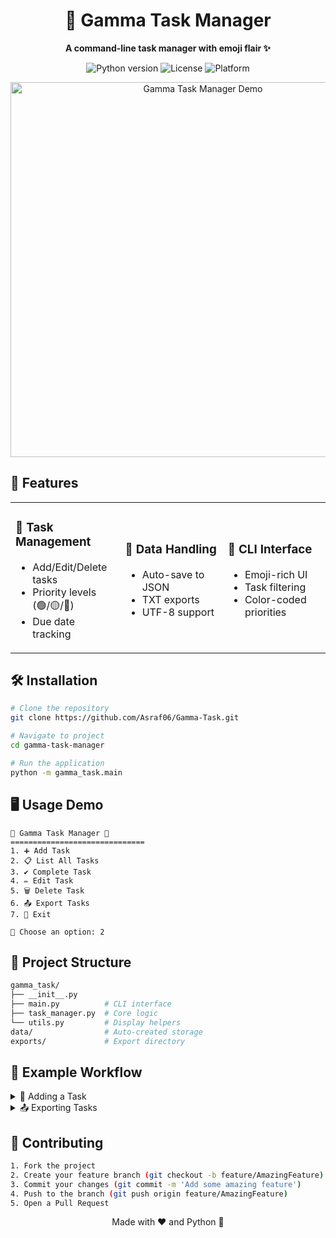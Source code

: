 <div align="center">
  <h1>🎯 Gamma Task Manager</h1>
  <p>
    <strong>A command-line task manager with emoji flair ✨</strong>
  </p>
  
  <p>
    <img src="https://img.shields.io/badge/Python-3.8+-blue?logo=python&logoColor=white" alt="Python version">
    <img src="https://img.shields.io/badge/License-MIT-green" alt="License">
    <img src="https://img.shields.io/badge/Platform-CLI-lightgrey" alt="Platform">
  </p>
</div>

<div align="center">
  <img src="https://i.imgur.com/iL9NltQ.jpeg" width="600" alt="Gamma Task Manager Demo">
</div>

## 🚀 Features

<table>
  <tr>
    <td width="30%">
      <h3>📝 Task Management</h3>
      <ul>
        <li>Add/Edit/Delete tasks</li>
        <li>Priority levels (🟢/🟡/🔴)</li>
        <li>Due date tracking</li>
      </ul>
    </td>
    <td width="30%">
      <h3>📂 Data Handling</h3>
      <ul>
        <li>Auto-save to JSON</li>
        <li>TXT exports</li>
        <li>UTF-8 support</li>
      </ul>
    </td>
    <td width="30%">
      <h3>🎨 CLI Interface</h3>
      <ul>
        <li>Emoji-rich UI</li>
        <li>Task filtering</li>
        <li>Color-coded priorities</li>
      </ul>
    </td>
  </tr>
</table>

## 🛠️ Installation

```bash
# Clone the repository
git clone https://github.com/Asraf06/Gamma-Task.git

# Navigate to project
cd gamma-task-manager

# Run the application
python -m gamma_task.main
```

## 🖥️ Usage Demo

```plaintext
🎯 Gamma Task Manager 🎯
==============================
1. ➕ Add Task
2. 📋 List All Tasks
3. ✔️ Complete Task
4. ✏️ Edit Task
5. 🗑️ Delete Task
6. 📤 Export Tasks
7. 🚪 Exit

🔹 Choose an option: 2
```

## 📂 Project Structure

```bash
gamma_task/
├── __init__.py
├── main.py          # CLI interface
├── task_manager.py  # Core logic
└── utils.py         # Display helpers
data/                # Auto-created storage
exports/             # Export directory
```

## 🌟 Example Workflow

<details>
<summary>📝 Adding a Task</summary>

```plaintext
📝 Enter task name: Finish Project
📄 Enter description: Complete docs
📅 Enter due date (YYYY-MM-DD): 2023-12-31
🔝 Enter priority (high/medium/low): high

✅ Task 'Finish Project' added!
```
</details>

<details>
<summary>📤 Exporting Tasks</summary>

```plaintext
📄 Enter export filename [gamma_export.txt]: 
📤 Exported to 'exports/gamma_export.txt'!
```
</details>

## 🤝 Contributing

```bash
1. Fork the project
2. Create your feature branch (git checkout -b feature/AmazingFeature)
3. Commit your changes (git commit -m 'Add some amazing feature')
4. Push to the branch (git push origin feature/AmazingFeature)
5. Open a Pull Request
```

<div align="center">
  Made with ❤️ and Python 🐍
</div>


